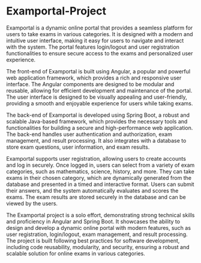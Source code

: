 # Examportal-Project
Examportal is a dynamic online portal that provides a seamless platform for users to take exams in various categories. It is designed with a modern and intuitive user interface, making it easy for users to navigate and interact with the system. The portal features login/logout and user registration functionalities to ensure secure access to the exams and personalized user experience.

The front-end of Examportal is built using Angular, a popular and powerful web application framework, which provides a rich and responsive user interface. The Angular components are designed to be modular and reusable, allowing for efficient development and maintenance of the portal. The user interface is designed to be visually appealing and user-friendly, providing a smooth and enjoyable experience for users while taking exams.

The back-end of Examportal is developed using Spring Boot, a robust and scalable Java-based framework, which provides the necessary tools and functionalities for building a secure and high-performance web application. The back-end handles user authentication and authorization, exam management, and result processing. It also integrates with a database to store exam questions, user information, and exam results.

Examportal supports user registration, allowing users to create accounts and log in securely. Once logged in, users can select from a variety of exam categories, such as mathematics, science, history, and more. They can take exams in their chosen category, which are dynamically generated from the database and presented in a timed and interactive format. Users can submit their answers, and the system automatically evaluates and scores the exams. The exam results are stored securely in the database and can be viewed by the users.

The Examportal project is a solo effort, demonstrating strong technical skills and proficiency in Angular and Spring Boot. It showcases the ability to design and develop a dynamic online portal with modern features, such as user registration, login/logout, exam management, and result processing. The project is built following best practices for software development, including code reusability, modularity, and security, ensuring a robust and scalable solution for online exams in various categories.
